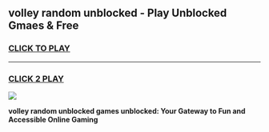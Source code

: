 
## volley random unblocked - Play Unblocked Gmaes & Free
<h3>
<a href="https://news.freeplayer.one?title=volley_random_unblocked&ref=16F">CLICK TO PLAY</a></h3>
<hr>

<h3>
<a href="https://news.freeplayer.one?title=volley_random_unblocked&ref=16F">CLICK 2 PLAY</a>
  
</h3>

<a href="https://news.freeplayer.one?title=volley_random_unblocked&ref=16F/"><img src="https://clearcache.store/games.png"></a>


**volley random unblocked games unblocked: Your Gateway to Fun and Accessible Online Gaming**
